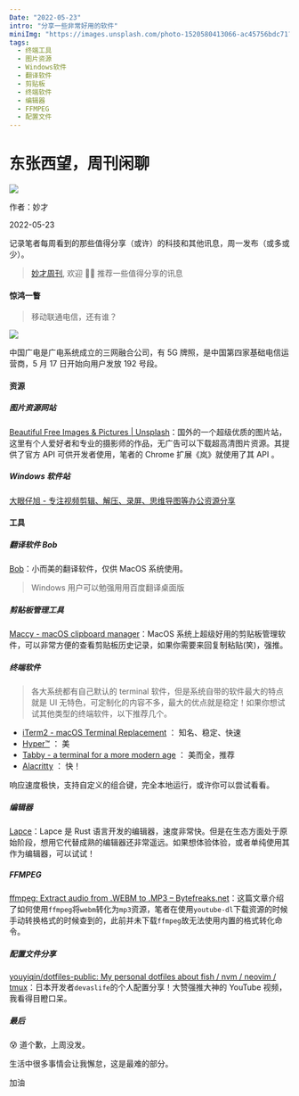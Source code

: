 ```yaml
---
Date: "2022-05-23"
intro: "分享一些非常好用的软件"
miniImg: "https://images.unsplash.com/photo-1520580413066-ac45756bdc71?crop=entropy&cs=tinysrgb&fit=max&fm=jpg&ixid=MnwxNjUyNjZ8MHwxfHJhbmRvbXx8fHx8fHx8fDE2NTMyMTMxNTY&ixlib=rb-1.2.1&q=80&w=400"
tags:
  - 终端工具
  - 图片资源
  - Windows软件
  - 翻译软件
  - 剪贴板
  - 终端软件
  - 编辑器
  - FFMPEG
  - 配置文件
---
```


# 东张西望，周刊闲聊

![](https://images.unsplash.com/photo-1520580413066-ac45756bdc71?crop=entropy&cs=tinysrgb&fit=max&fm=jpg&ixid=MnwxNjUyNjZ8MHwxfHJhbmRvbXx8fHx8fHx8fDE2NTMyMTMxNTY&ixlib=rb-1.2.1&q=80&w=1080)

作者：妙才

2022-05-23

记录笔者每周看到的那些值得分享（或许）的科技和其他讯息，周一发布（或多或少）。

> [妙才周刊](https://weekly-omega.vercel.app/), 欢迎 👏🏻 推荐一些值得分享的讯息

#### 惊鸿一瞥

> 移动联通电信，还有谁？

![](https://cdn.beekka.com/blogimg/asset/202205/bg2022051701.webp)

中国广电是广电系统成立的三网融合公司，有 5G 牌照，是中国第四家基础电信运营商，5 月 17 日开始向用户发放 192 号段。

#### 资源

##### 图片资源网站

[Beautiful Free Images & Pictures | Unsplash](https://unsplash.com/)：国外的一个超级优质的图片站，这里有个人爱好者和专业的摄影师的作品，无广告可以下载超高清图片资源。其提供了官方 API 可供开发者使用，笔者的 Chrome 扩展《岚》就使用了其 API 。

##### Windows 软件站

[大眼仔旭 - 专注视频剪辑、解压、录屏、思维导图等办公资源分享](http://www.dayanzai.me/)

#### 工具

##### 翻译软件 Bob

[Bob](https://ripperhe.gitee.io/bob/#/)：小而美的翻译软件，仅供 MacOS 系统使用。

> Windows 用户可以勉强用用百度翻译桌面版

##### 剪贴板管理工具

[Maccy - macOS clipboard manager](https://maccy.app/)：MacOS 系统上超级好用的剪贴板管理软件，可以非常方便的查看剪贴板历史记录，如果你需要来回复制粘贴(笑)，强推。

##### 终端软件

> 各大系统都有自己默认的 terminal 软件，但是系统自带的软件最大的特点就是 UI 无特色，可定制化的内容不多，最大的优点就是稳定！如果你想试试其他类型的终端软件，以下推荐几个。

- [iTerm2 - macOS Terminal Replacement](https://iterm2.com/) ： 知名、稳定、快速
- [Hyper™](https://hyper.is/) ： 美
- [Tabby - a terminal for a more modern age](https://tabby.sh/) ： 美而全，推荐
- [Alacritty](https://alacritty.org/) ： 快！

响应速度极快，支持自定义的组合键，完全本地运行，或许你可以尝试看看。

##### 编辑器

[Lapce](https://lapce.dev/)：Lapce 是 Rust 语言开发的编辑器，速度非常快。但是在生态方面处于原始阶段，想用它代替成熟的编辑器还非常遥远。如果想体验体验，或者单纯使用其作为编辑器，可以试试！

##### FFMPEG

[ffmpeg: Extract audio from .WEBM to .MP3 – Bytefreaks.net](https://bytefreaks.net/gnulinux/bash/ffmpeg-extract-audio-from-webm-to-mp3)：这篇文章介绍了如何使用`ffmpeg`将`webm`转化为`mp3`资源，笔者在使用`youtube-dl`下载资源的时候手动转换格式的时候查到的，此前并未下载`ffmpeg`故无法使用内置的格式转化命令。

##### 配置文件分享

[youyiqin/dotfiles-public: My personal dotfiles about fish / nvm / neovim / tmux](https://github.com/youyiqin/dotfiles-public)：日本开发者`devaslife`的个人配置分享！大赞强推大神的 YouTube 视频，我看得目瞪口呆。

##### 最后

😰 道个歉，上周没发。

生活中很多事情会让我懈怠，这是最难的部分。

加油
